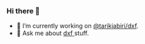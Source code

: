 ### Hi there 👋

- 🔭 I’m currently working on [@tarikjabiri/dxf](https://www.npmjs.com/package/@tarikjabiri/dxf).
- 💬 Ask me about [dxf ](https://help.autodesk.com/view/OARX/2023/ENU/?guid=GUID-235B22E0-A567-4CF6-92D3-38A2306D73F3)stuff.

<!--
**tarikjabiri/tarikjabiri** is a ✨ _special_ ✨ repository because its `README.md` (this file) appears on your GitHub profile.

Here are some ideas to get you started:

- 🔭 I’m currently working on ...
- 🌱 I’m currently learning ...
- 👯 I’m looking to collaborate on ...
- 🤔 I’m looking for help with ...
- 💬 Ask me about ...
- 📫 How to reach me: ...
- 😄 Pronouns: ...
- ⚡ Fun fact: ...
-->
